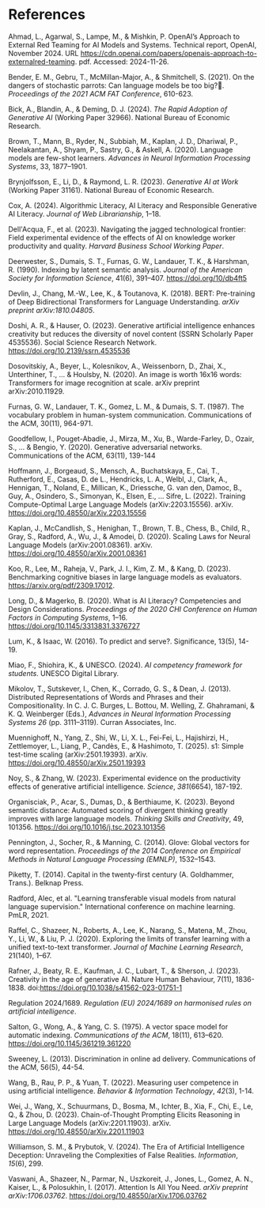 # References

Ahmad, L., Agarwal, S., Lampe, M., & Mishkin, P. OpenAI’s Approach to External Red Teaming for AI Models and Systems. Technical report, OpenAI, November 2024. URL https://cdn.openai.com/papers/openais-approach-to-externalred-teaming. pdf. Accessed: 2024-11-26.

Bender, E. M., Gebru, T., McMillan-Major, A., & Shmitchell, S. (2021). On the dangers of stochastic parrots: Can language models be too big?🦜. *Proceedings of the 2021 ACM FAT Conference*, 610-623.

Bick, A., Blandin, A., & Deming, D. J. (2024). *The Rapid Adoption of Generative AI* (Working Paper 32966). National Bureau of Economic Research.

Brown, T., Mann, B., Ryder, N., Subbiah, M., Kaplan, J. D., Dhariwal, P., Neelakantan, A., Shyam, P., Sastry, G., & Askell, A. (2020). Language models are few-shot learners. *Advances in Neural Information Processing Systems*, 33, 1877–1901.

Brynjolfsson, E., Li, D., & Raymond, L. R. (2023). *Generative AI at Work* (Working Paper 31161). National Bureau of Economic Research.

Cox, A. (2024). Algorithmic Literacy, AI Literacy and Responsible Generative AI Literacy. *Journal of Web Librarianship*, 1–18.

Dell'Acqua, F., et al. (2023). Navigating the jagged technological frontier: Field experimental evidence of the effects of AI on knowledge worker productivity and quality. *Harvard Business School Working Paper*.

Deerwester, S., Dumais, S. T., Furnas, G. W., Landauer, T. K., & Harshman, R. (1990). Indexing by latent semantic analysis. *Journal of the American Society for Information Science*, 41(6), 391–407. https://doi.org/10/db4ft5

Devlin, J., Chang, M.-W., Lee, K., & Toutanova, K. (2018). BERT: Pre-training of Deep Bidirectional Transformers for Language Understanding. *arXiv preprint arXiv:1810.04805*.

Doshi, A. R., & Hauser, O. (2023). Generative artificial intelligence enhances creativity but reduces the diversity of novel content (SSRN Scholarly Paper 4535536). Social Science Research Network. https://doi.org/10.2139/ssrn.4535536

Dosovitskiy, A., Beyer, L., Kolesnikov, A., Weissenborn, D., Zhai, X., Unterthiner, T., ... & Houlsby, N. (2020). An image is worth 16x16 words: Transformers for image recognition at scale. arXiv preprint arXiv:2010.11929.

Furnas, G. W., Landauer, T. K., Gomez, L. M., & Dumais, S. T. (1987). The vocabulary problem in human-system communication. Communications of the ACM, 30(11), 964-971.

Goodfellow, I., Pouget-Abadie, J., Mirza, M., Xu, B., Warde-Farley, D., Ozair, S., ... & Bengio, Y. (2020). Generative adversarial networks. Communications of the ACM, 63(11), 139-144

Hoffmann, J., Borgeaud, S., Mensch, A., Buchatskaya, E., Cai, T., Rutherford, E., Casas, D. de L., Hendricks, L. A., Welbl, J., Clark, A., Hennigan, T., Noland, E., Millican, K., Driessche, G. van den, Damoc, B., Guy, A., Osindero, S., Simonyan, K., Elsen, E., … Sifre, L. (2022). Training Compute-Optimal Large Language Models (arXiv:2203.15556). arXiv. https://doi.org/10.48550/arXiv.2203.15556

Kaplan, J., McCandlish, S., Henighan, T., Brown, T. B., Chess, B., Child, R., Gray, S., Radford, A., Wu, J., & Amodei, D. (2020). Scaling Laws for Neural Language Models (arXiv:2001.08361). arXiv. https://doi.org/10.48550/arXiv.2001.08361

Koo, R., Lee, M., Raheja, V., Park, J. I., Kim, Z. M., & Kang, D. (2023). Benchmarking cognitive biases in large language models as evaluators. https://arxiv.org/pdf/2309.17012.

Long, D., & Magerko, B. (2020). What is AI Literacy? Competencies and Design Considerations. *Proceedings of the 2020 CHI Conference on Human Factors in Computing Systems*, 1–16. https://doi.org/10.1145/3313831.3376727

Lum, K., & Isaac, W. (2016). To predict and serve?. Significance, 13(5), 14-19.

Miao, F., Shiohira, K., & UNESCO. (2024). *AI competency framework for students*. UNESCO Digital Library.

Mikolov, T., Sutskever, I., Chen, K., Corrado, G. S., & Dean, J. (2013). Distributed Representations of Words and Phrases and their Compositionality. In C. J. C. Burges, L. Bottou, M. Welling, Z. Ghahramani, & K. Q. Weinberger (Eds.), *Advances in Neural Information Processing Systems 26* (pp. 3111–3119). Curran Associates, Inc.

Muennighoff, N., Yang, Z., Shi, W., Li, X. L., Fei-Fei, L., Hajishirzi, H., Zettlemoyer, L., Liang, P., Candès, E., & Hashimoto, T. (2025). s1: Simple test-time scaling (arXiv:2501.19393). arXiv. https://doi.org/10.48550/arXiv.2501.19393

Noy, S., & Zhang, W. (2023). Experimental evidence on the productivity effects of generative artificial intelligence. *Science*, *381*(6654), 187-192.

Organisciak, P., Acar, S., Dumas, D., & Berthiaume, K. (2023). Beyond semantic distance: Automated scoring of divergent thinking greatly improves with large language models. *Thinking Skills and Creativity*, 49, 101356. https://doi.org/10.1016/j.tsc.2023.101356

Pennington, J., Socher, R., & Manning, C. (2014). Glove: Global vectors for word representation. *Proceedings of the 2014 Conference on Empirical Methods in Natural Language Processing (EMNLP)*, 1532–1543.

Piketty, T. (2014). Capital in the twenty-first century (A. Goldhammer, Trans.). Belknap Press.

Radford, Alec, et al. "Learning transferable visual models from natural language supervision." International conference on machine learning. PmLR, 2021.

Raffel, C., Shazeer, N., Roberts, A., Lee, K., Narang, S., Matena, M., Zhou, Y., Li, W., & Liu, P. J. (2020). Exploring the limits of transfer learning with a unified text-to-text transformer. *Journal of Machine Learning Research*, 21(140), 1–67.

Rafner, J., Beaty, R. E., Kaufman, J. C., Lubart, T., & Sherson, J. (2023). Creativity in the age of generative AI. Nature Human Behaviour, 7(11), 1836-1838. doi:https://doi.org/10.1038/s41562-023-01751-1

Regulation 2024/1689. *Regulation (EU) 2024/1689 on harmonised rules on artificial intelligence*.

Salton, G., Wong, A., & Yang, C. S. (1975). A vector space model for automatic indexing. *Communications of the ACM*, 18(11), 613–620. https://doi.org/10.1145/361219.361220

Sweeney, L. (2013). Discrimination in online ad delivery. Communications of the ACM, 56(5), 44-54.

Wang, B., Rau, P. P., & Yuan, T. (2022). Measuring user competence in using artificial intelligence. *Behavior & Information Technology*, *42*(3), 1-14.

Wei, J., Wang, X., Schuurmans, D., Bosma, M., Ichter, B., Xia, F., Chi, E., Le, Q., & Zhou, D. (2023). Chain-of-Thought Prompting Elicits Reasoning in Large Language Models (arXiv:2201.11903). arXiv. https://doi.org/10.48550/arXiv.2201.11903

Williamson, S. M., & Prybutok, V. (2024). The Era of Artificial Intelligence Deception: Unraveling the Complexities of False Realities. *Information*, *15*(6), 299.

Vaswani, A., Shazeer, N., Parmar, N., Uszkoreit, J., Jones, L., Gomez, A. N., Kaiser, L., & Polosukhin, I. (2017). Attention Is All You Need. *arXiv preprint arXiv:1706.03762*. https://doi.org/10.48550/arXiv.1706.03762

